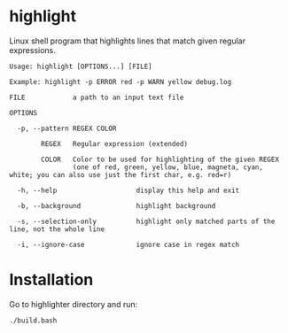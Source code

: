 # highlight
Linux shell program that highlights lines that match given regular expressions.

    Usage: highlight [OPTIONS...] [FILE]

    Example: highlight -p ERROR red -p WARN yellow debug.log

    FILE            a path to an input text file

    OPTIONS

      -p, --pattern REGEX COLOR

            REGEX   Regular expression (extended)

            COLOR   Color to be used for highlighting of the given REGEX
                    (one of red, green, yellow, blue, magneta, cyan, white; you can also use just the first char, e.g. red=r)

      -h, --help                    display this help and exit

      -b, --background              highlight background

      -s, --selection-only          highlight only matched parts of the line, not the whole line

      -i, --ignore-case             ignore case in regex match


# Installation

Go to highlighter directory and run:

    ./build.bash
